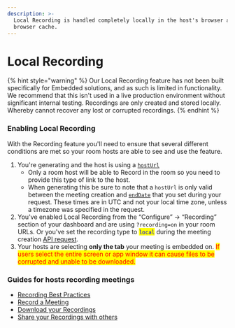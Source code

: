 ```yaml
---
description: >-
  Local Recording is handled completely locally in the host's browser and
  browser cache.
---
```


# Local Recording

{% hint style="warning" %}
Our Local Recording feature has not been built specifically for Embedded solutions, and as such is limited in functionality. We recommend that this isn't used in a live production environment without significant internal testing. Recordings are only created and stored locally. Whereby cannot recover any lost or corrupted recordings.
{% endhint %}

### Enabling Local Recording

With the Recording feature you'll need to ensure that several different conditions are met so your room hosts are able to see and use the feature.

1. You're generating and the host is using a [`hostUrl`](../../../whereby-101/user-roles-and-privileges.md)
   * Only a room host will be able to Record in the room so you need to provide this type of link to the host.
   * When generating this be sure to note that a `hostUrl` is only valid between the meeting creation and [`endDate`](../../../whereby-101/creating-and-deleting-rooms/) that you set during your request. These times are in UTC and not your local time zone, unless a timezone was specified in the request.
2. You've enabled Local Recording from the “Configure” → “Recording” section of your dashboard and are using `?recording=on` in your room URLs. Or you've set the recording type to <mark style="color:blue;">`local`</mark> during the meeting creation [API request](../../../reference/whereby-rest-api-reference.md#create-meeting).
3. Your hosts are selecting **only the tab** your meeting is embedded on. <mark style="color:red;">If users select the entire screen or app window it can cause files to be corrupted and unable to be downloaded.</mark>

### Guides for hosts recording meetings

* [Recording Best Practices](https://whereby.helpscoutdocs.com/article/480-recording-best-practices)
* [Record a Meeting](https://whereby.helpscoutdocs.com/article/479-how-to-record)
* [Download your Recordings](https://whereby.helpscoutdocs.com/article/481-download-your-recording)
* [Share your Recordings with others](https://whereby.helpscoutdocs.com/article/592-how-to-share-your-recordings)
